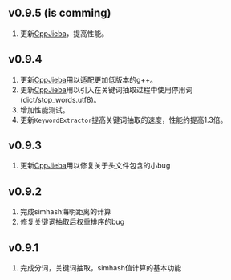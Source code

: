 ## v0.9.5 (is comming)

1. 更新[CppJieba]，提高性能。

## v0.9.4

1. 更新[CppJieba]用以适配更加低版本的g++。
2. 更新[CppJieba]用以引入在关键词抽取过程中使用停用词(dict/stop_words.utf8)。
3. 增加性能测试。
4. 更新`KeywordExtractor`提高关键词抽取的速度，性能约提高1.3倍。


## v0.9.3

1. 更新[CppJieba]用以修复关于头文件包含的小bug

## v0.9.2

1. 完成simhash海明距离的计算
2. 修复关键词抽取后权重排序的bug

## v0.9.1

1. 完成分词，关键词抽取，simhash值计算的基本功能

[CppJieba]:https://github.com/yanyiwu/cppjieba.git
